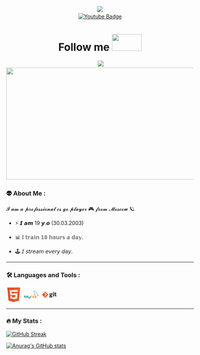 <div id="header" align="center">
  <img src="https://media.giphy.com/media/QuxqWk7m9ffxyfoa0a/giphy.gif" width="150"/>
</div>
<div id="badges" align="center">
  
  <a href="https://www.youtube.com">
    <img src="https://img.shields.io/badge/YouTube-red?style=for-the-badge&logo=youtube&logoColor=white" alt="Youtube Badge"/>
  </a>
  <h1>
Follow me
  <img src="https://media.giphy.com/media/CT5Ye7uVJLFtu/giphy.gif" width="80px" height="45"/>
</h1>
</div>
<div id="viewprof" align="center">
  <img src="https://komarev.com/ghpvc/?username= gannibal1&style=flat-square&color=blue" alt=""/>
  

  <img src="https://media.giphy.com/media/hvRJCLFzcasrR4ia7z/giphy.gif" width="30px"/>
</h1>
</div>

<div align="center">
  <img src="https://media.giphy.com/media/l3diW5h83wPz0XQQg/giphy.gif" width="600" height="300"/>
</div>

### :alien: About Me :

𝓘 𝓪𝓶 𝓪 𝓹𝓻𝓸𝓯𝓮𝓼𝓼𝓲𝓸𝓷𝓪𝓵 𝓬𝓼 𝓰𝓸 𝓹𝓵𝓪𝔂𝓮𝓻 :video_game: 𝓯𝓻𝓸𝓶 𝓜𝓸𝓼𝓬𝓸𝔀 	:ringed_planet:

- :zap: 𝙄 𝙖𝙢 19 𝙮.𝙤 (30.03.2003)

- :bar_chart: 𝕀 𝕥𝕣𝕒𝕚𝕟 𝟙𝟘 𝕙𝕠𝕦𝕣𝕤 𝕒 𝕕𝕒𝕪.

- :joystick: 𝘐 𝘴𝘵𝘳𝘦𝘢𝘮 𝘦𝘷𝘦𝘳𝘺 𝘥𝘢𝘺.

---
### :hammer_and_wrench: Languages and Tools :

<div>

  <img src="https://github.com/devicons/devicon/blob/master/icons/html5/html5-original.svg" title="HTML5" alt="HTML" width="40" height="40"/>&nbsp;
  <img src="https://github.com/devicons/devicon/blob/master/icons/mysql/mysql-original-wordmark.svg" title="MySQL"  alt="MySQL" width="40" height="40"/>&nbsp;
  <img src="https://github.com/devicons/devicon/blob/master/icons/git/git-original-wordmark.svg" title="Git" alt="Git" width="40" height="40"/>&nbsp;
</div>

---
### :fire: My Stats :

[![GitHub Streak](https://github-readme-streak-stats.herokuapp.com?user=gannibal1&theme=halloween&hide_border=true&border_radius=4.6)](https://git.io/streak-stats)

[![Anurag's GitHub stats](https://github-readme-stats.vercel.app/api?username=gannibal1)](https://github.com/anuraghazra/github-readme-stats)
